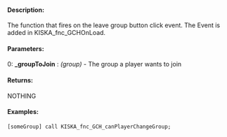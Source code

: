 #### Description:
The function that fires on the leave group button click event. The Event is added in KISKA_fnc_GCHOnLoad.

#### Parameters:
0: **_groupToJoin** : *(group)* - The group a player wants to join

#### Returns:
NOTHING

#### Examples:
```sqf
[someGroup] call KISKA_fnc_GCH_canPlayerChangeGroup;
```

